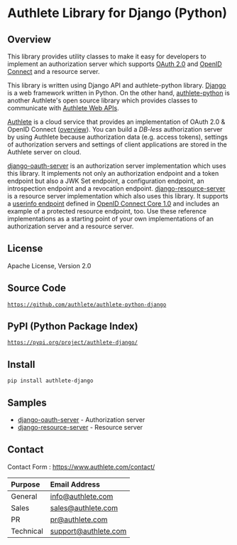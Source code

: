 Authlete Library for Django (Python)
====================================

Overview
--------

This library provides utility classes to make it easy for developers to
implement an authorization server which supports [OAuth 2.0][RFC6749] and
[OpenID Connect][OIDC] and a resource server.

This library is written using Django API and authlete-python library.
[Django][Django] is a web framework written in Python. On the other hand,
[authlete-python][AuthletePython] is another Authlete's open source library
which provides classes to communicate with [Authlete Web APIs][AuthleteAPI].

[Authlete][Authlete] is a cloud service that provides an implementation of
OAuth 2.0 & OpenID Connect ([overview][AuthleteOverview]). You can build a
_DB-less_ authorization server by using Authlete because authorization data
(e.g. access tokens), settings of authorization servers and settings of client
applications are stored in the Authlete server on cloud.

[django-oauth-server][DjangoOAuthServer] is an authorization server
implementation which uses this library. It implements not only an authorization
endpoint and a token endpoint but also a JWK Set endpoint, a configuration
endpoint, an introspection endpoint and a revocation endpoint.
[django-resource-server][DjangoResourceServer] is a resource server
implementation which also uses this library. It supports a
[userinfo endpoint][UserInfoEndpoint] defined in
[OpenID Connect Core 1.0][OIDCCore] and includes an example of a protected
resource endpoint, too. Use these reference implementations as a starting
point of your own implementations of an authorization server and a resource
server.

License
-------

  Apache License, Version 2.0

Source Code
-----------

  <code>https://github.com/authlete/authlete-python-django</code>

PyPI (Python Package Index)
---------------------------

  <code>https://pypi.org/project/authlete-django/</code>

Install
-------

    pip install authlete-django

Samples
-------

- [django-oauth-server][DjangoOAuthServer] - Authorization server
- [django-resource-server][DjangoResourceServer] - Resource server

Contact
-------

Contact Form : https://www.authlete.com/contact/

| Purpose   | Email Address        |
|:----------|:---------------------|
| General   | info@authlete.com    |
| Sales     | sales@authlete.com   |
| PR        | pr@authlete.com      |
| Technical | support@authlete.com |

[RFC6749]:              https://tools.ietf.org/html/rfc6749
[OIDC]:                 https://openid.net/connect/
[OIDCCore]:             http://openid.net/specs/openid-connect-core-1_0.html
[Django]:               https://www.djangoproject.com/
[DjangoOAuthServer]:    https://github.com/authlete/django-oauth-server/
[DjangoResourceServer]: https://github.com/authlete/django-resource-server/
[Authlete]:             https://www.authlete.com/
[AuthleteAPI]:          https://docs.authlete.com/
[AuthleteOverview]:     https://www.authlete.com/developers/overview/
[AuthletePython]:       https://github.com/authlete/authlete-python/
[UserInfoEndpoint]:     https://openid.net/specs/openid-connect-core-1_0.html#UserInfo
